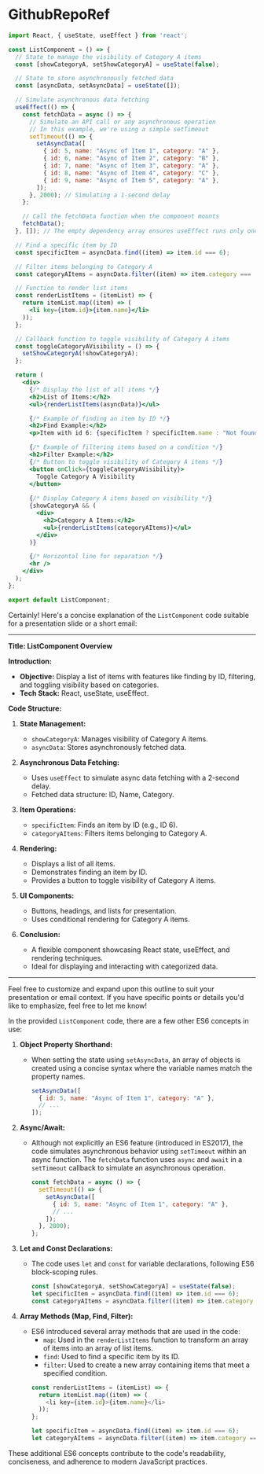 # GithubRepoRef
```jsx
import React, { useState, useEffect } from 'react';

const ListComponent = () => {
  // State to manage the visibility of Category A items
  const [showCategoryA, setShowCategoryA] = useState(false);

  // State to store asynchronously fetched data
  const [asyncData, setAsyncData] = useState([]);

  // Simulate asynchronous data fetching
  useEffect(() => {
    const fetchData = async () => {
      // Simulate an API call or any asynchronous operation
      // In this example, we're using a simple setTimeout
      setTimeout(() => {
        setAsyncData([
          { id: 5, name: "Async of Item 1", category: "A" },
          { id: 6, name: "Async of Item 2", category: "B" },
          { id: 7, name: "Async of Item 3", category: "A" },
          { id: 8, name: "Async of Item 4", category: "C" },
          { id: 9, name: "Async of Item 5", category: "A" },
        ]);
      }, 2000); // Simulating a 1-second delay
    };

    // Call the fetchData function when the component mounts
    fetchData();
  }, []); // The empty dependency array ensures useEffect runs only once on mount

  // Find a specific item by ID
  const specificItem = asyncData.find((item) => item.id === 6);

  // Filter items belonging to Category A
  const categoryAItems = asyncData.filter((item) => item.category === 'A');

  // Function to render list items
  const renderListItems = (itemList) => {
    return itemList.map((item) => (
      <li key={item.id}>{item.name}</li>
    ));
  };

  // Callback function to toggle visibility of Category A items
  const toggleCategoryAVisibility = () => {
    setShowCategoryA(!showCategoryA);
  };

  return (
    <div>
      {/* Display the list of all items */}
      <h2>List of Items:</h2>
      <ul>{renderListItems(asyncData)}</ul>

      {/* Example of finding an item by ID */}
      <h2>Find Example:</h2>
      <p>Item with id 6: {specificItem ? specificItem.name : "Not found"}</p>

      {/* Example of filtering items based on a condition */}
      <h2>Filter Example:</h2>
      {/* Button to toggle visibility of Category A items */}
      <button onClick={toggleCategoryAVisibility}>
        Toggle Category A Visibility
      </button>
      
      {/* Display Category A items based on visibility */}
      {showCategoryA && (
        <div>
          <h2>Category A Items:</h2>
          <ul>{renderListItems(categoryAItems)}</ul>
        </div>
      )}

      {/* Horizontal line for separation */}
      <hr />
    </div>
  );
};

export default ListComponent;
```

Certainly! Here's a concise explanation of the `ListComponent` code suitable for a presentation slide or a short email:

---

**Title: ListComponent Overview**

**Introduction:**
- **Objective:** Display a list of items with features like finding by ID, filtering, and toggling visibility based on categories.
- **Tech Stack:** React, useState, useEffect.

**Code Structure:**
1. **State Management:**
   - `showCategoryA`: Manages visibility of Category A items.
   - `asyncData`: Stores asynchronously fetched data.

2. **Asynchronous Data Fetching:**
   - Uses `useEffect` to simulate async data fetching with a 2-second delay.
   - Fetched data structure: ID, Name, Category.

3. **Item Operations:**
   - `specificItem`: Finds an item by ID (e.g., ID 6).
   - `categoryAItems`: Filters items belonging to Category A.

4. **Rendering:**
   - Displays a list of all items.
   - Demonstrates finding an item by ID.
   - Provides a button to toggle visibility of Category A items.

5. **UI Components:**
   - Buttons, headings, and lists for presentation.
   - Uses conditional rendering for Category A items.

6. **Conclusion:**
   - A flexible component showcasing React state, useEffect, and rendering techniques.
   - Ideal for displaying and interacting with categorized data.

---

Feel free to customize and expand upon this outline to suit your presentation or email context. If you have specific points or details you'd like to emphasize, feel free to let me know!

In the provided `ListComponent` code, there are a few other ES6 concepts in use:

1. **Object Property Shorthand:**
   - When setting the state using `setAsyncData`, an array of objects is created using a concise syntax where the variable names match the property names.
     ```javascript
     setAsyncData([
       { id: 5, name: "Async of Item 1", category: "A" },
       // ...
     ]);
     ```

2. **Async/Await:**
   - Although not explicitly an ES6 feature (introduced in ES2017), the code simulates asynchronous behavior using `setTimeout` within an async function. The `fetchData` function uses `async` and `await` in a `setTimeout` callback to simulate an asynchronous operation.
     ```javascript
     const fetchData = async () => {
       setTimeout(() => {
         setAsyncData([
           { id: 5, name: "Async of Item 1", category: "A" },
           // ...
         ]);
       }, 2000);
     };
     ```

3. **Let and Const Declarations:**
   - The code uses `let` and `const` for variable declarations, following ES6 block-scoping rules.
     ```javascript
     const [showCategoryA, setShowCategoryA] = useState(false);
     let specificItem = asyncData.find((item) => item.id === 6);
     const categoryAItems = asyncData.filter((item) => item.category === 'A');
     ```

4. **Array Methods (Map, Find, Filter):**
   - ES6 introduced several array methods that are used in the code:
     - `map`: Used in the `renderListItems` function to transform an array of items into an array of list items.
     - `find`: Used to find a specific item by its ID.
     - `filter`: Used to create a new array containing items that meet a specified condition.
     ```javascript
     const renderListItems = (itemList) => {
       return itemList.map((item) => (
         <li key={item.id}>{item.name}</li>
       ));
     };

     let specificItem = asyncData.find((item) => item.id === 6);
     let categoryAItems = asyncData.filter((item) => item.category === 'A');
     ```

These additional ES6 concepts contribute to the code's readability, conciseness, and adherence to modern JavaScript practices.
